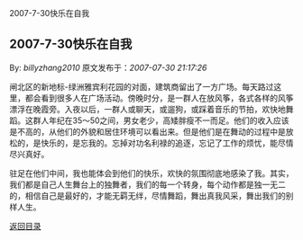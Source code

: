 2007-7-30快乐在自我
## 2007-7-30快乐在自我

By: *billyzhang2010* 原文发布于：*2007-07-30 21:17:26*

  
闸北区的新地标-绿洲雅宾利花园的对面，建筑商留出了一方广场。每天路过这里，都会看到很多人在广场活动。傍晚时分，是一群人在放风筝，各式各样的风筝漂浮在晚霞旁。入夜以后，一群人或聊天，或遛狗，或踩着音乐的节拍，欢快地舞蹈。这群人年纪在35～50之间，男女老少，高矮胖瘦不一而足。他们的收入应该是不高的，从他们的外貌和居住环境可以看出来。但是他们是在舞动的过程中是放松的，是快乐的，是忘我的。忘掉对功名利禄的追逐，忘记了工作的烦忧，能尽情尽兴真好。

  
驻足在他们中间，我也能体会到他们的快乐，欢快的氛围彻底地感染了我。其实，我们都是自己人生舞台上的独舞者，我们的每一个转身，每个动作都是独一无二的，相信自己是最好的，才能无羁无绊，尽情舞蹈，舞出真我风采，舞出我们的别样人生。

 

[返回目录](index.html)
